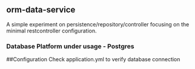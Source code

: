 ## orm-data-service
A simple experiment on persistence/repository/controller focusing on the minimal restcontroller configuration. 
### Database Platform under usage - Postgres 
##Configuration
Check application.yml to verify database connection


